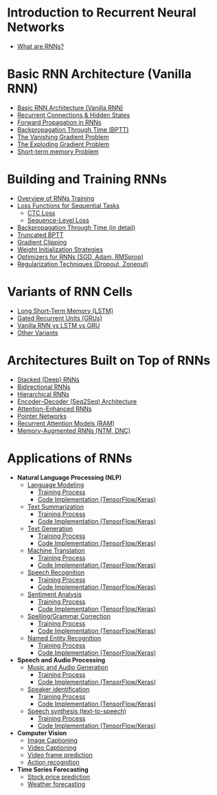 # Introduction to Recurrent Neural Networks
- [What are RNNs?](https://github.com/yangshiteng/Data-Science-Learning-Path/blob/main/deep_learning/recurrent_neural_networks/what_are_rnns.md)
    
# Basic RNN Architecture (Vanilla RNN)
- [Basic RNN Architecture (Vanilla RNN)](https://github.com/yangshiteng/Data-Science-Learning-Path/blob/main/deep_learning/recurrent_neural_networks/basic_rnn_architecture.md)
- [Recurrent Connections & Hidden States](https://github.com/yangshiteng/Data-Science-Learning-Path/blob/main/deep_learning/recurrent_neural_networks/recurrent_connection_hidden_state.md)
- [Forward Propagation in RNNs](https://github.com/yangshiteng/Data-Science-Learning-Path/blob/main/deep_learning/recurrent_neural_networks/rnn_forward_prop.md)
- [Backpropagation Through Time (BPTT)](https://github.com/yangshiteng/Data-Science-Learning-Path/blob/main/deep_learning/recurrent_neural_networks/bptt.md)
- [The Vanishing Gradient Problem](https://github.com/yangshiteng/Data-Science-Learning-Path/blob/main/deep_learning/recurrent_neural_networks/vanishing_gradient.md)
- [The Exploding Gradient Problem](https://github.com/yangshiteng/Data-Science-Learning-Path/blob/main/deep_learning/recurrent_neural_networks/exploding_gradient.md)
- [Short-term memory Problem](https://github.com/yangshiteng/Data-Science-Learning-Path/blob/main/deep_learning/recurrent_neural_networks/short_term_memory.md)
  
# Building and Training RNNs
- [Overview of RNNs Training](https://github.com/yangshiteng/Data-Science-Learning-Path/blob/main/deep_learning/recurrent_neural_networks/rnn_training_overview.md)
- [Loss Functions for Sequential Tasks](https://github.com/yangshiteng/Data-Science-Learning-Path/blob/main/deep_learning/recurrent_neural_networks/rnn_loss_function.md)
  - [CTC Loss](https://github.com/yangshiteng/Data-Science-Learning-Path/blob/main/deep_learning/recurrent_neural_networks/ctc_loss.md)
  - [Sequence-Level Loss](https://github.com/yangshiteng/Data-Science-Learning-Path/blob/main/deep_learning/recurrent_neural_networks/sequence_level_loss.md)
- [Backpropagation Through Time (in detail)](https://github.com/yangshiteng/Data-Science-Learning-Path/blob/main/deep_learning/recurrent_neural_networks/bptt_detail.md)
- [Truncated BPTT](https://github.com/yangshiteng/Data-Science-Learning-Path/blob/main/deep_learning/recurrent_neural_networks/truncated_bptt.md)
- [Gradient Clipping](https://github.com/yangshiteng/Data-Science-Learning-Path/blob/main/deep_learning/recurrent_neural_networks/gradient_clipping.md)
- [Weight Initialization Strategies](https://github.com/yangshiteng/Data-Science-Learning-Path/blob/main/deep_learning/recurrent_neural_networks/weight_init.md)
- [Optimizers for RNNs (SGD, Adam, RMSprop)](https://github.com/yangshiteng/Data-Science-Learning-Path/blob/main/deep_learning/recurrent_neural_networks/rnn_optimizer.md)
- [Regularization Techniques (Dropout, Zoneout)](https://github.com/yangshiteng/Data-Science-Learning-Path/blob/main/deep_learning/recurrent_neural_networks/regularization_rnns.md)
  
# Variants of RNN Cells
- [Long Short-Term Memory (LSTM)](https://github.com/yangshiteng/Data-Science-Learning-Path/blob/main/deep_learning/recurrent_neural_networks/lstm.md)
- [Gated Recurrent Units (GRUs)](https://github.com/yangshiteng/Data-Science-Learning-Path/blob/main/deep_learning/recurrent_neural_networks/gru.md)
- [Vanilla RNN vs LSTM vs GRU](https://github.com/yangshiteng/Data-Science-Learning-Path/blob/main/deep_learning/recurrent_neural_networks/vanilla_vs_lstm_vs_gru.md)
- [Other Variants](https://github.com/yangshiteng/Data-Science-Learning-Path/blob/main/deep_learning/recurrent_neural_networks/other_variants.md)
    
# Architectures Built on Top of RNNs
- [Stacked (Deep) RNNs](https://github.com/yangshiteng/Data-Science-Learning-Path/blob/main/deep_learning/recurrent_neural_networks/stacked_rnn.md)
- [Bidirectional RNNs](https://github.com/yangshiteng/Data-Science-Learning-Path/blob/main/deep_learning/recurrent_neural_networks/bidirectional_rnn.md)
- [Hierarchical RNNs](https://github.com/yangshiteng/Data-Science-Learning-Path/blob/main/deep_learning/recurrent_neural_networks/hierarchical_rnn.md)
- [Encoder–Decoder (Seq2Seq) Architecture](https://github.com/yangshiteng/Data-Science-Learning-Path/blob/main/deep_learning/recurrent_neural_networks/seqvsseq.md)
- [Attention-Enhanced RNNs](https://github.com/yangshiteng/Data-Science-Learning-Path/blob/main/deep_learning/recurrent_neural_networks/attention_enhanced_rnns.md)
- [Pointer Networks](https://github.com/yangshiteng/Data-Science-Learning-Path/blob/main/deep_learning/recurrent_neural_networks/pointer_network.md)
- [Recurrent Attention Models (RAM)](https://github.com/yangshiteng/Data-Science-Learning-Path/blob/main/deep_learning/recurrent_neural_networks/ram.md)
- [Memory-Augmented RNNs (NTM, DNC)](https://github.com/yangshiteng/Data-Science-Learning-Path/blob/main/deep_learning/recurrent_neural_networks/manns.md)

# Applications of RNNs
- **Natural Language Processing (NLP)**
  - [Language Modeling](https://github.com/yangshiteng/Data-Science-Learning-Path/blob/main/deep_learning/recurrent_neural_networks/language_modeling.md)
    - [Training Process](https://github.com/yangshiteng/Data-Science-Learning-Path/blob/main/deep_learning/recurrent_neural_networks/language_modeling_training.md)
    - [Code Implementation (TensorFlow/Keras)](https://github.com/yangshiteng/Data-Science-Learning-Path/blob/main/deep_learning/recurrent_neural_networks/language_modeling_code.md)
  - [Text Summarization](https://github.com/yangshiteng/Data-Science-Learning-Path/blob/main/deep_learning/recurrent_neural_networks/text_summarizaiton.md)
    - [Training Process](https://github.com/yangshiteng/Data-Science-Learning-Path/blob/main/deep_learning/recurrent_neural_networks/text_summarization_training.md)
    - [Code Implementation (TensorFlow/Keras)](https://github.com/yangshiteng/Data-Science-Learning-Path/blob/main/deep_learning/recurrent_neural_networks/text_summarization_code.md)
  - [Text Generation](https://github.com/yangshiteng/Data-Science-Learning-Path/blob/main/deep_learning/recurrent_neural_networks/text_generation.md)
    - [Training Process](https://github.com/yangshiteng/Data-Science-Learning-Path/blob/main/deep_learning/recurrent_neural_networks/text_generation_training.md)
    - [Code Implementation (TensorFlow/Keras)](https://github.com/yangshiteng/Data-Science-Learning-Path/blob/main/deep_learning/recurrent_neural_networks/text_generation_code.md)
  - [Machine Translation](https://github.com/yangshiteng/Data-Science-Learning-Path/blob/main/deep_learning/recurrent_neural_networks/machine_translation.md)
    - [Training Process](https://github.com/yangshiteng/Data-Science-Learning-Path/blob/main/deep_learning/recurrent_neural_networks/machine_translate_training.md)
    - [Code Implementation (TensorFlow/Keras)](https://github.com/yangshiteng/Data-Science-Learning-Path/blob/main/deep_learning/recurrent_neural_networks/machine_translation_code.md)
  - [Speech Recognition](https://github.com/yangshiteng/Data-Science-Learning-Path/blob/main/deep_learning/recurrent_neural_networks/speech_recognition.md)
    - [Training Process](https://github.com/yangshiteng/Data-Science-Learning-Path/blob/main/deep_learning/recurrent_neural_networks/speech_recoginition_training.md)
    - [Code Implementation (TensorFlow/Keras)](https://github.com/yangshiteng/Data-Science-Learning-Path/blob/main/deep_learning/recurrent_neural_networks/speech_recognition_code.md)
  - [Sentiment Analysis](https://github.com/yangshiteng/Data-Science-Learning-Path/blob/main/deep_learning/recurrent_neural_networks/sentiment_analysis.md)
    - [Training Process](https://github.com/yangshiteng/Data-Science-Learning-Path/blob/main/deep_learning/recurrent_neural_networks/sentiment_analysis_training.md)
    - [Code Implementation (TensorFlow/Keras)](https://github.com/yangshiteng/Data-Science-Learning-Path/blob/main/deep_learning/recurrent_neural_networks/sentiment_analysis_code.md)
  - [Spelling/Grammar Correction](https://github.com/yangshiteng/Data-Science-Learning-Path/blob/main/deep_learning/recurrent_neural_networks/spelling_correction.md)
     - [Training Process](https://github.com/yangshiteng/Data-Science-Learning-Path/blob/main/deep_learning/recurrent_neural_networks/spelling_correction_training.md)
     - [Code Implementation (TensorFlow/Keras)](https://github.com/yangshiteng/Data-Science-Learning-Path/blob/main/deep_learning/recurrent_neural_networks/spelling_correction_code.md)
  - [Named Entity Recognition]()
     - [Training Process]()
     - [Code Implementation (TensorFlow/Keras)]()
- **Speech and Audio Processing**
  - [Music and Audio Generation](https://github.com/yangshiteng/Data-Science-Learning-Path/blob/main/deep_learning/recurrent_neural_networks/music_generation.md)
     - [Training Process](https://github.com/yangshiteng/Data-Science-Learning-Path/blob/main/deep_learning/recurrent_neural_networks/mustic_generation_training.md)
     - [Code Implementation (TensorFlow/Keras)]()
  - [Speaker identification]()
     - [Training Process]()
     - [Code Implementation (TensorFlow/Keras)]()
  - [Speech synthesis (text-to-speech)]()
     - [Training Process]()
     - [Code Implementation (TensorFlow/Keras)]()
- **Computer Vision**
  - [Image Captioning]()
  - [Video Captioning]()
  - [Video frame prediction]()
  - [Action recognition]()
- **Time Series Forecasting**
  - [Stock price prediction]()
  - [Weather forecasting]()
